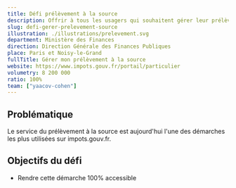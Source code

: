 ```yaml
---
title: Défi prélèvement à la source
description: Offrir à tous les usagers qui souhaitent gérer leur prélèvement à la source une expérience confortable et totalement accessible
slug: defi-gerer-prelevement-source
illustration: ./illustrations/prelevement.svg
department: Ministère des Finances
direction: Direction Générale des Finances Publiques
place: Paris et Noisy-le-Grand
fullTitle: Gérer mon prélèvement à la source
website: https://www.impots.gouv.fr/portail/particulier
volumetry: 8 200 000
ratio: 100%
team: ["yaacov-cohen"]
---
```


<h2 class="problem">Problématique</h2>

Le service du prélèvement à la source est aujourd'hui l'une des démarches les plus utilisées sur impots.gouv.fr.

<h2 class="goal">Objectifs du défi</h2>

- Rendre cette démarche 100% accessible


<!-- ## À propos de la démarche
- **Réalisable en ligne :** Oui
- **Public concerné :** Particuliers
- **Volumétrie annuelle :** 8 200 000 (100% de recours à la voie dématérialisée)
- **Lien :** https://www.impots.gouv.fr/portail/particulier -->

<!-- ## Poste à pourvoir

### Une développeuse ou un développeur accessibilité
- Expertise technique sur le RGAA
- Expertise en développement web (HTML, CSS, JavaScript et frameworks front-end)
- Plus : connaissances en JAVA
- Expérience en réalisation d'audits d'accessibilité
- Passionné par l'accessibilité
- Forte capacité à résoudre les problèmes
- Capacité à communiquer efficacement
- Curiosité, rigueur et sens de l'humour -->
